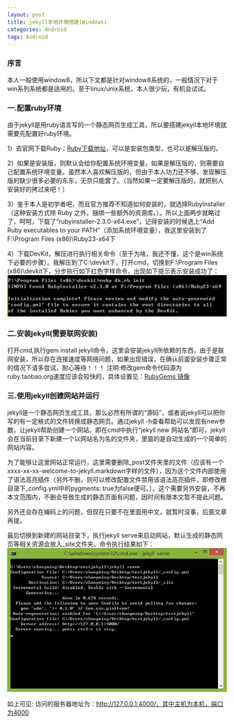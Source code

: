 ```yaml
---
layout: post
title: jekyll本地环境搭建(Windows)
categories: Android
tags: Android
---
```

### 序言
本人一般使用window8，所以下文都是针对window8系统的，一般情况下对于win系列系统都是适用的。至于linux/unix系统，本人很少玩，有机会试试。

### 一.配置ruby环境
由于jekyll是用ruby语言写的一个静态网页生成工具，所以要搭建jekyll本地环境就需要先配置好ruby环境。

1）去官网下载Ruby：[Ruby下载地址](https://www.ruby-lang.org/zh_cn/downloads/)，可以是安装包类型，也可以是解压版的。

2）如果是安装版，则默认会给你配置系统环境变量，如果是解压版的，则需要自己配置系统环境变量。虽然本人喜欢解压版的，但由于本人功力还不够，发现解压版的缺少很多必要的东东，无奈只能罢了。（当然如果一定要解压版的，就把别人安装好的拷过来吧！）

3）鉴于本人是初学者吧，而且官方推荐不知道如何安装的，就选择RubyInstaller（这种安装方式除 Ruby 之外，捆绑一些额外的资源库。）。所以上面两步就略过了，呵呵，下载了“rubyinstaller-2.3.0-x64.exe”，记得安装的时候选上“Add Ruby executables to your PATH”（添加系统环境变量），我这里安装到了F:\Program Files (x86)\Ruby23-x64下

4）下载DevKit，解压进行执行相关命令（至于为啥，我还不懂，这个是win系统下必要的步骤）。我解压到了C:\devkit下，打开cmd，切换到F:\Program Files (x86)\devkit下，分步执行如下红色字样命令，出现如下提示表示安装成功了： 
![image](/images/2015/ruby_check_pic.png)

### 二.安装jekyll(需要联网安装)
打开cmd,执行gem install jekyll命令，这里会安装jekyll所依赖的东西，由于是联网安装，所以存在连接速度等网络问题，如果出现错误，在确认前面安装步骤正常的情况下请多尝试，耐心等待！！！
注明:修改gem命令代码源为ruby.taobao.org速度应该会较快的，具体设置见：[RubyGems 镜像 ](http://ruby.taobao.org/)

### 三.使用jekyll创建网站并运行
jekyll是一个静态网页生成工具，那么必然有所谓的“源码”，或者说jekyll可以把你写的有一定格式的文件转换成静态网页。通过jekyll -h查看帮助可以发现有new参数，让jekyll帮助创建一个网站，即在cmd中执行“jekyll new 网站名”即可，jekyll会在当前目录下新建一个以网站名为名的文件夹，里面的是自动生成的一个简单的网站内容。

为了能够让这里网站正常运行，这里需要删除_post文件夹里的文件（应该有一个xxxx-xx-xx-welcome-to-jekyll.markdown字样的文件），因为这个文件内部使用了语法高亮插件（另外不删，则可以修改配置文件禁用该语法高亮插件，即修改根目录下_config.yml中的pygments: true为false便可。），这个需要另外安装，不再本文范围内，不删会导致生成的静态页面有问题，因时间有限本文暂不提此问题。

另外还会存在编码上的问题，但现在只要不在里面用中文，就暂时没事，后面文章再提。

最后切换到新建的网站目录下，执行jekyll serve来启动网站，默认生成的静态网页等相关资源会放入_site文件夹。命令执行结果如下：
![image](/images/2015/jekyll_execute_pic.png)

如上可见:
访问的服务器地址为：http://127.0.0.1:4000/，其中主机为本机，端口为4000

